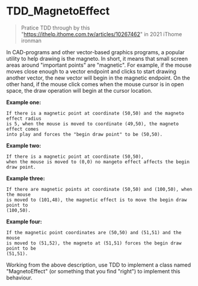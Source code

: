 # TDD_MagnetoEffect

> Pratice TDD through by this "https://ithelp.ithome.com.tw/articles/10267462" in 2021 iThome ironman

In CAD-programs and other vector-based graphics programs, a popular utility to help drawing is the magneto. In short, it means that small screen areas around "important points" are "magnetic". For example, if the mouse moves close enough to a vector endpoint and clicks to start drawing another vector, the new vector will begin in the magnetic endpoint. On the other hand, if the mouse click comes when the mouse cursor is in open space, the draw operation will begin at the cursor location.

**Example one:**

    If there is a magnetic point at coordinate (50,50) and the magneto effect radius 
    is 5, when the mouse is moved to coordinate (49,50), the magneto effect comes 
    into play and forces the "begin draw point" to be (50,50).

**Example two:**

    If there is a magnetic point at coordinate (50,50), 
    when the mouse is moved to (0,0) no mangeto effect affects the begin draw point.

**Example three:**

    If there are magnetic points at coordinate (50,50) and (100,50), when the mouse 
    is moved to (101,48), the magnetic effect is to move the begin draw point to 
    (100,50).

**Example four:**

    If the magnetic point coordinates are (50,50) and (51,51) and the mouse 
    is moved to (51,52), the magneto at (51,51) forces the begin draw point to be 
    (51,51).

Working from the above description, use TDD to implement a class named "MagnetoEffect" (or something that you find "right") to implement this behaviour.